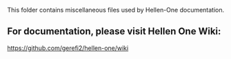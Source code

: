 This folder contains miscellaneous files used by Hellen-One documentation.

## For documentation, please visit Hellen One Wiki:

https://github.com/gerefi2/hellen-one/wiki

